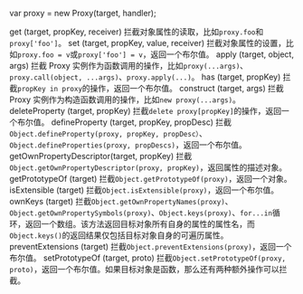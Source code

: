 var proxy = new Proxy(target, handler);

get                     (target, propKey, receiver)         拦截对象属性的读取，比如`proxy.foo`和`proxy['foo']`。
set                     (target, propKey, value, receiver)  拦截对象属性的设置，比如`proxy.foo = v`或`proxy['foo'] = v`，返回一个布尔值。
apply                   (target, object, args)              拦截 Proxy 实例作为函数调用的操作，比如`proxy(...args)`、`proxy.call(object, ...args)`、`proxy.apply(...)`。
has                     (target, propKey)                   拦截`propKey in proxy`的操作，返回一个布尔值。
construct               (target, args)                      拦截 Proxy 实例作为构造函数调用的操作，比如`new proxy(...args)`。
deleteProperty          (target, propKey)                   拦截`delete proxy[propKey]`的操作，返回一个布尔值。
defineProperty          (target, propKey, propDesc)         拦截`Object.defineProperty(proxy, propKey, propDesc）`、`Object.defineProperties(proxy, propDescs)`，返回一个布尔值。
getOwnPropertyDescriptor(target, propKey)                   拦截`Object.getOwnPropertyDescriptor(proxy, propKey)`，返回属性的描述对象。
getPrototypeOf          (target)                            拦截`Object.getPrototypeOf(proxy)`，返回一个对象。
isExtensible            (target)                            拦截`Object.isExtensible(proxy)`，返回一个布尔值。
ownKeys                 (target)                            拦截`Object.getOwnPropertyNames(proxy)`、`Object.getOwnPropertySymbols(proxy)`、`Object.keys(proxy)`、`for...in`循环，返回一个数组。该方法返回目标对象所有自身的属性的属性名，而`Object.keys()`的返回结果仅包括目标对象自身的可遍历属性。
preventExtensions       (target)                            拦截`Object.preventExtensions(proxy)`，返回一个布尔值。
setPrototypeOf          (target, proto)                     拦截`Object.setPrototypeOf(proxy, proto)`，返回一个布尔值。如果目标对象是函数，那么还有两种额外操作可以拦截。
